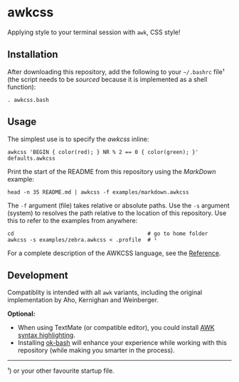 # awkcss

Applying style to your terminal session with `awk`, CSS style!


## Installation

After downloading this repository, add the following to your `~/.bashrc` file¹ (the script needs to be _sourced_ because it is implemented as a shell function):

	. awkcss.bash


## Usage

The simplest use is to specify the _awkcss_ inline:

	awkcss 'BEGIN { color(red); } NR % 2 == 0 { color(green); }' defaults.awkcss

Print the start of the README from this repository using the _MarkDown_ example:

	head -n 35 README.md | awkcss -f examples/markdown.awkcss

The `-f` argument (file) takes relative or absolute paths. Use the `-s` argument (system) to resolves the path relative to the location of this repository. Use this to refer to the examples from anywhere:

	cd                                          # go to home folder
	awkcss -s examples/zebra.awkcss < .profile  # ¹

For a complete description of the AWKCSS language, see the [Reference](./reference.md).

## Development

Compatiblity is intended with all `awk` variants, including the original implementation by Aho, Kernighan and Weinberger.

**Optional:**

* When using TextMate (or compatible editor), you could install [AWK syntax highlighting][awk-tmLanguage].
* Installing [ok-bash][] will enhance your experience while working with this repository (while making you smarter in the process).


---

¹) or your other favourite startup file.

  [awk-tmLanguage]: https://github.com/zhf/lang-tm
  [ok-bash]: https://github.com/secretGeek/ok-bash
